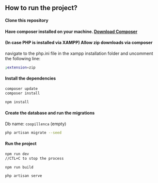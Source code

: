 
## How to run the project?

#### Clone this repository

#### Have composer installed on your machine. [Download Composer](https://getcomposer.org/download/)

#### (In case PHP is installed via XAMPP) Allow zip downloads via composer

navigate to the php.ini file in the xampp installation folder and uncomment the following line:

```bash
;extension=zip
```

#### Install the dependencies

```bash
composer update
composer install

npm install
```

#### Create the database and run the migrations

Db name: `coopillenca` (empty)
```bash
php artisan migrate --seed
```

#### Run the project

```bash
npm run dev
//CTL+C to stop the process

npm run build

php artisan serve
```
